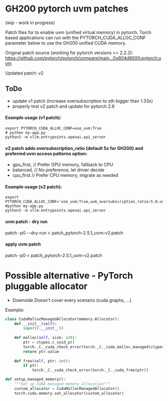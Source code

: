 # GH200 pytorch uvm patches

(wip - work in progress)

Patch files for to enable uvm (unified virtual memory) in pytorch.
Torch based applications can run with the PYTORCH_CUDA_ALLOC_CONF parameter below to use the GH200 unified CUDA memory.

Original patch source (working for pytorch versions <= 2.2.2): https://github.com/pytorch/pytorch/compare/main...0x804d8000:pytorch:uvm

Updated patch: v2

## ToDo
- update v1 patch (increase oversubscription to sth bigger than 1.33x)
- properly test v2 patch and update for pytorch 2.6

#### Example usage (v1 patch):
```
export PYTORCH_CUDA_ALLOC_CONF=use_uvm:True 
# python my-app.py
python3 -m vllm.entrypoints.openai.api_server
```

#### v2 patch adds oversubscription_ratio (default 5x for GH200) and preferred uvm access patterns option:

  - gpu_first,      // Prefer GPU memory, fallback to CPU
  - balanced,       // No preference, let driver decide
  - cpu_first       // Prefer CPU memory, migrate as needed

#### Example usage (v2 patch):
```
export PYTORCH_CUDA_ALLOC_CONF='use_uvm:True,uvm_oversubscription_ratio:5.0,uvm_access_pattern:gpu_first'
#python my-app.py
python3 -m vllm.entrypoints.openai.api_server
```

#### uvm patch - dry run
patch -p0 --dry-run < patch_pytorch-2.5.1_uvm-v2.patch

#### apply uvm patch
patch -p0 < patch_pytorch-2.5.1_uvm-v2.patch

# Possible alternative - PyTorch pluggable allocator

- Downside Doesn't cover every scenario (cuda graphs, ...)

Example:

```python
class CudaMallocManagedAllocator(memory.Allocator):
    def __init__(self):
        super().__init__()
        
    def malloc(self, size: int):
        ptr = ctypes.c_void_p()
        torch._C._cuda_check_error(torch._C._cuda_malloc_managed(ctypes.byref(ptr), size))
        return ptr.value
        
    def free(self, ptr: int):
        if ptr:
            torch._C._cuda_check_error(torch._C._cuda_free(ptr))

def setup_managed_memory():
    """Set up CUDA managed memory allocation"""
    custom_allocator = CudaMallocManagedAllocator()
    torch.cuda.memory.set_allocator(custom_allocator)
```


